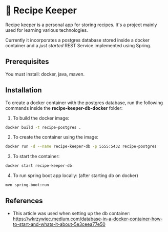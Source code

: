 # 🍰 Recipe Keeper

Recipe keeper is a personal app for storing recipes. It's a project mainly used for learning various technologies.

Currently it incorporates a postgres database stored inside a docker container and a _just started_ REST Service implemented using Spring.

## Prerequisites

You must install: docker, java, maven.

## Installation

To create a docker container with the postgres database, run the following commands inside the **recipe-keeper-db-docker** folder:
1. To build the docker image:
```bash
docker build -t recipe-postgres .
```
2. To create the container using the image:
```bash
docker run -d --name recipe-keeper-db -p 5555:5432 recipe-postgres
```
3. To start the container:
```bash
docker start recipe-keeper-db
```
4. To run spring boot app locally: (after starting db on docker)
```bash
mvn spring-boot:run
```
## References
- This article was used when setting up the db container:
<https://wkrzywiec.medium.com/database-in-a-docker-container-how-to-start-and-whats-it-about-5e3ceea77e50>